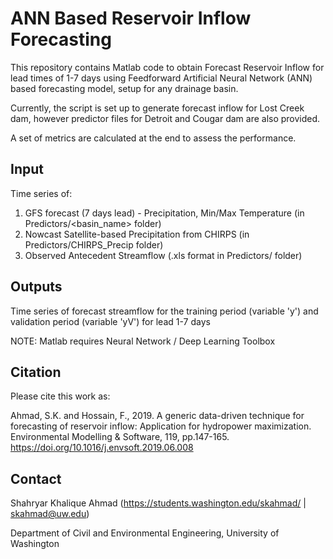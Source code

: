 # ANN Based Reservoir Inflow Forecasting

This repository contains Matlab code to obtain Forecast Reservoir Inflow for lead times of 1-7 days using Feedforward Artificial Neural Network (ANN)
based forecasting model, setup for any drainage basin. 

Currently, the script is set up to generate forecast inflow for Lost Creek dam, however predictor files for Detroit and Cougar dam are also provided. 

A set of metrics are calculated at the end to assess the performance.


## Input 

Time series of:
1. GFS forecast (7 days lead) - Precipitation, Min/Max Temperature (in Predictors/<basin_name> folder)
2. Nowcast Satellite-based Precipitation from CHIRPS (in Predictors/CHIRPS_Precip folder)
3. Observed Antecedent Streamflow (.xls format in Predictors/ folder)

## Outputs

Time series of forecast streamflow for the training period (variable 'y')
and validation period (variable 'yV') for lead 1-7 days

NOTE: Matlab requires Neural Network / Deep Learning Toolbox 

## Citation

Please cite this work as:

Ahmad, S.K. and Hossain, F., 2019. A generic data-driven technique for forecasting of reservoir inflow: Application for hydropower maximization. Environmental Modelling & Software, 119, pp.147-165. https://doi.org/10.1016/j.envsoft.2019.06.008

## Contact

Shahryar Khalique Ahmad (https://students.washington.edu/skahmad/ | skahmad@uw.edu)

Department of Civil and Environmental Engineering, University of Washington
